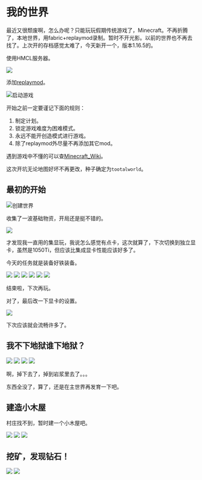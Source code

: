 # 我的世界
最近又很颓废啊，怎么办呢？只能玩玩假期传统游戏了，Minecraft。不再折腾了，本地世界，用fabric+replaymod录制。暂时不开光影。以前的世界也不再去找了。上次开的存档感觉太难了，今天新开一个，版本1.16.5的。

使用HMCL服务器。

![](vx_images/344927210256.png)


添加[replaymod](https://www.replaymod.com/download/)。

![启动游戏](vx_images/4614537216549.png)

开始之前一定要谨记下面的规则：

1. 制定计划。
2. 锁定游戏难度为困难模式。
3. 永远不能开创造模式进行游戏。
4. 除了replaymod外尽量不再添加其它mod。

遇到游戏中不懂的可以查[Minecraft_Wiki](https://wiki.biligame.com/mc/Minecraft_Wiki)。

这次开坑无论地图好坏不再更改，种子确定为`tootalworld`。

## 最初的开始

![创建世界](vx_images/985839236715.png)

收集了一波基础物资，开局还是挺不错的。

![](vx_images/3083152229384.png)


才发现我一直用的集显玩，我说怎么感觉有点卡，这次就算了，下次切换到独立显卡，虽然是1050Ti，但应该比集成显卡性能应该好多了。

今天的任务就是装备好铁装备。


![](vx_images/2021-02-15_22.19.20.png)
![](vx_images/2021-02-15_21.40.03.png)
![](vx_images/2021-02-15_21.55.46.png)
![](vx_images/2021-02-15_22.05.23.png)
![](vx_images/2021-02-15_22.07.51.png)
![](vx_images/2021-02-15_22.12.16.png)

结束啦，下次再玩。

对了，最后改一下显卡的设置。

![](vx_images/925226220256.png)


下次应该就会流畅许多了。

## 我不下地狱谁下地狱？

![](vx_images/2021-02-16_22.52.43.png)
![](vx_images/2021-02-16_22.43.38.png)
![](vx_images/2021-02-16_22.49.59.png)
![](vx_images/2021-02-16_22.51.26.png)


啊，掉下去了，掉到岩浆里去了。。。

东西全没了，算了，还是在主世界再发育一下吧。

## 建造小木屋


村庄找不到，暂时建一个小木屋吧。

![](vx_images/2021-02-17_20.57.18.png)
![](vx_images/2021-02-17_20.22.45.png)
![](vx_images/2021-02-17_20.22.47.png)




## 挖矿，发现钻石！

![](vx_images/2021-02-19_22.31.25.png)
![](vx_images/2021-02-19_22.28.00.png)


